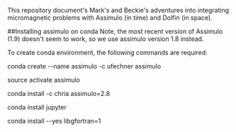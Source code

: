 This repository document's Mark's and Beckie's adventures into integrating
micromagnetic problems with Assimulo (in time) and Dolfin (in space).

##Installing assimulo on conda
Note, the most recent version of Assimulo (1.9) doesn't seem to work, so we use assimulo version 1.8 instead.

To create conda environment, the following commands are required:

conda create --name assimulo -c ufechner assimulo

source activate assimulo

conda install -c chria assimulo=2.8

conda install jupyter

conda install --yes libgfortran=1
